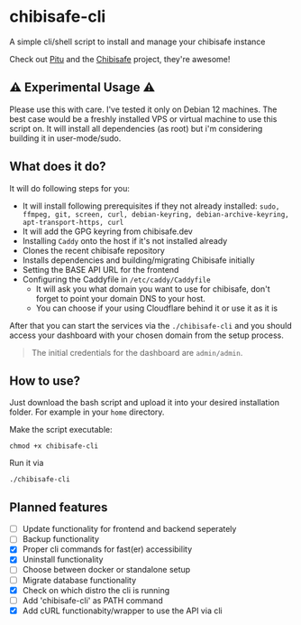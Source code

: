 # chibisafe-cli
A simple cli/shell script to install and manage your chibisafe instance

Check out [Pitu](https://github.com/pitu) and the [Chibisafe](https://github.com/chibisafe/chibisafe) project, they're awesome!

## ⚠️ Experimental Usage ⚠️
Please use this with care. I've tested it only on Debian 12 machines.
The best case would be a freshly installed VPS or virtual machine to use this script on.
It will install all dependencies (as root) but i'm considering building it in user-mode/sudo.

## What does it do?
It will do following steps for you:
 - It will install following prerequisites if they not already installed: `sudo, ffmpeg, git, screen, curl, debian-keyring, debian-archive-keyring, apt-transport-https, curl`
 - It will add the GPG keyring from chibisafe.dev
 - Installing `Caddy` onto the host if it's not installed already
 - Clones the recent chibisafe repository
 - Installs dependencies and building/migrating Chibisafe initially
 - Setting the BASE API URL for the frontend
 - Configuring the Caddyfile in `/etc/caddy/Caddyfile`
	 - It will ask you what domain you want to use for chibisafe, don't forget to point your domain DNS to your host.
	 - You can choose if your using Cloudflare behind it or use it as it is
 
After that you can start the services via the `./chibisafe-cli` and you should access your dashboard with your chosen domain from the setup process.

> The initial credentials for the dashboard are `admin/admin`.

## How to use?
Just download the bash script and upload it into your desired installation folder.
For example in your `home` directory.

Make the script executable:
```
chmod +x chibisafe-cli
```

Run it via 
```
./chibisafe-cli
```

## Planned features
 - [ ] Update functionality for frontend and backend seperately 
 - [ ] Backup functionality
 - [x] Proper cli commands for fast(er) accessibility
 - [x] Uninstall functionality
 - [ ] Choose between docker or standalone setup
 - [ ] Migrate database functionality
 - [x] Check on which distro the cli is running
 - [ ] Add 'chibisafe-cli' as PATH command
 - [x] Add cURL functionabity/wrapper to use the API via cli
